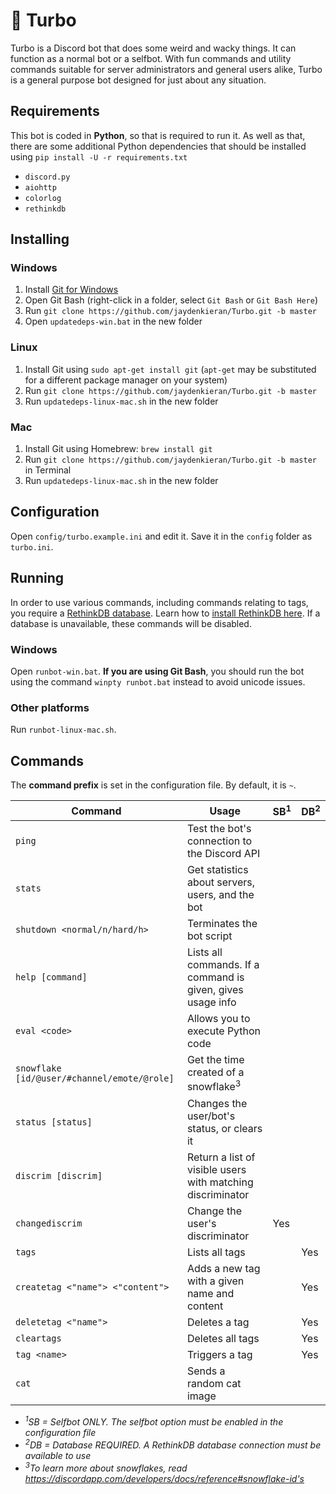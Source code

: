 # :rocket: Turbo
Turbo is a Discord bot that does some weird and wacky things. It can function as a normal bot or a selfbot. With fun commands and utility commands suitable for server administrators and general users alike, Turbo is a general purpose bot designed for just about any situation.

## Requirements
This bot is coded in **Python**, so that is required to run it. As well as that, there are some additional Python dependencies that should be installed using `pip install -U -r requirements.txt`

- `discord.py`
- `aiohttp`
- `colorlog`
- `rethinkdb`

## Installing
### Windows
1. Install [Git for Windows](https://git-for-windows.github.io/)
2. Open Git Bash (right-click in a folder, select `Git Bash` or `Git Bash Here`)
3. Run `git clone https://github.com/jaydenkieran/Turbo.git -b master`
4. Open `updatedeps-win.bat` in the new folder

### Linux
1. Install Git using `sudo apt-get install git` (`apt-get` may be substituted for a different package manager on your system)
2. Run `git clone https://github.com/jaydenkieran/Turbo.git -b master`
3. Run `updatedeps-linux-mac.sh` in the new folder

### Mac
1. Install Git using Homebrew: `brew install git`
2. Run `git clone https://github.com/jaydenkieran/Turbo.git -b master` in Terminal
3. Run `updatedeps-linux-mac.sh` in the new folder

## Configuration
Open `config/turbo.example.ini` and edit it. Save it in the `config` folder as `turbo.ini`.

## Running
In order to use various commands, including commands relating to tags, you require a [RethinkDB database](https://www.rethinkdb.com/). Learn how to [install RethinkDB here](https://www.rethinkdb.com/docs/install/). If a database is unavailable, these commands will be disabled.

### Windows
Open `runbot-win.bat`. **If you are using Git Bash**, you should run the bot using the command `winpty runbot.bat` instead to avoid unicode issues.
### Other platforms
Run `runbot-linux-mac.sh`.

## Commands
The **command prefix** is set in the configuration file. By default, it is `~`.

Command | Usage | SB<sup>1</sup> | DB<sup>2</sup>
--- | --- | --- | ---
`ping` | Test the bot's connection to the Discord API ||
`stats` | Get statistics about servers, users, and the bot ||
`shutdown <normal/n/hard/h>` | Terminates the bot script ||
`help [command]` | Lists all commands. If a command is given, gives usage info ||
`eval <code>` | Allows you to execute Python code ||
`snowflake [id/@user/#channel/emote/@role]` | Get the time created of a snowflake<sup>3</sup> ||
`status [status]` | Changes the user/bot's status, or clears it ||
`discrim [discrim]` | Return a list of visible users with matching discriminator ||
`changediscrim` | Change the user's discriminator | Yes |
`tags` | Lists all tags || Yes
`createtag <"name"> <"content">` | Adds a new tag with a given name and content || Yes
`deletetag <"name">` | Deletes a tag || Yes
`cleartags` | Deletes all tags || Yes
`tag <name>` | Triggers a tag || Yes
`cat` | Sends a random cat image ||

- *<sup>1</sup>SB = Selfbot ONLY. The selfbot option must be enabled in the configuration file*
- *<sup>2</sup>DB = Database REQUIRED. A RethinkDB database connection must be available to use*
- *<sup>3</sup>To learn more about snowflakes, read https://discordapp.com/developers/docs/reference#snowflake-id's*
